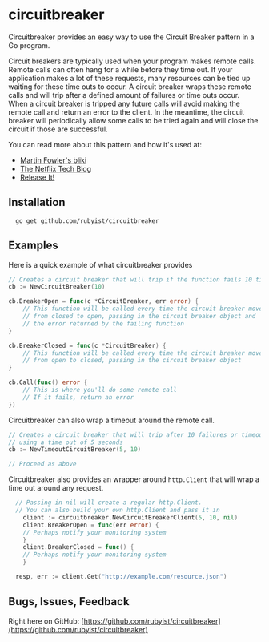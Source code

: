 # circuitbreaker

Circuitbreaker provides an easy way to use the Circuit Breaker pattern in a
Go program.

Circuit breakers are typically used when your program makes remote calls.
Remote calls can often hang for a while before they time out. If your
application makes a lot of these requests, many resources can be tied
up waiting for these time outs to occur. A circuit breaker wraps these
remote calls and will trip after a defined amount of failures or time outs
occur. When a circuit breaker is tripped any future calls will avoid making
the remote call and return an error to the client. In the meantime, the
circuit breaker will periodically allow some calls to be tried again and
will close the circuit if those are successful.

You can read more about this pattern and how it's used at:
- [Martin Fowler's bliki](http://martinfowler.com/bliki/CircuitBreaker.html)
- [The Netflix Tech Blog](http://techblog.netflix.com/2012/02/fault-tolerance-in-high-volume.html)
- [Release It!](http://pragprog.com/book/mnee/release-it)

## Installation

```
  go get github.com/rubyist/circuitbreaker
```

## Examples

Here is a quick example of what circuitbreaker provides

```go
// Creates a circuit breaker that will trip if the function fails 10 times
cb := NewCircuitBreaker(10)

cb.BreakerOpen = func(c *CircuitBreaker, err error) {
	// This function will be called every time the circuit breaker moves
	// from closed to open, passing in the circuit breaker object and
	// the error returned by the failing function
}

cb.BreakerClosed = func(c *CircuitBreaker) {
	// This function will be called every time the circuit breaker moves
	// from open to closed, passing in the circuit breaker object
}

cb.Call(func() error {
	// This is where you'll do some remote call
	// If it fails, return an error
})
```

Circuitbreaker can also wrap a timeout around the remote call.

```go
// Creates a circuit breaker that will trip after 10 failures or timeouts
// using a time out of 5 seconds
cb := NewTimeoutCircuitBreaker(5, 10)

// Proceed as above

```

Circuitbreaker also provides an wrapper around `http.Client` that will wrap a
time out around any request.

```go
  // Passing in nil will create a regular http.Client.
  // You can also build your own http.Client and pass it in
	client := circuitbreaker.NewCircuitBreakerClient(5, 10, nil)
	client.BreakerOpen = func(err error) {
    // Perhaps notify your monitoring system
	}
	client.BreakerClosed = func() {
    // Perhaps notify your monitoring system
	}

  resp, err := client.Get("http://example.com/resource.json")

```

## Bugs, Issues, Feedback

Right here on GitHub: [https://github.com/rubyist/circuitbreaker](https://github.com/rubyist/circuitbreaker)
